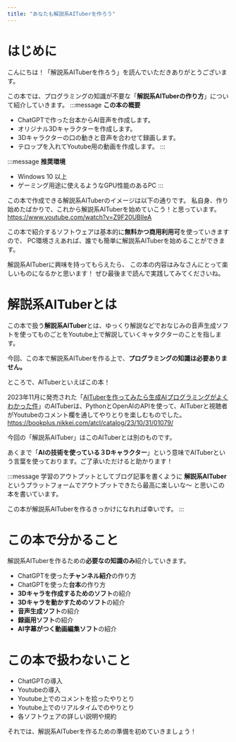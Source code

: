 ```yaml
---
title: "あなたも解説系AITuberを作ろう"
---
```

# はじめに
こんにちは！「解説系AITuberを作ろう」を読んでいただきありがとうございます。

この本では、プログラミングの知識が不要な「**解説系AITuberの作り方**」について紹介していきます。
:::message
**この本の概要**
- ChatGPTで作った台本からAI音声を作成します。
- オリジナル3Dキャラクターを作成します。
- 3Dキャラクターの口の動きと音声を合わせて録画します。
- テロップを入れてYoutube用の動画を作成します。
:::

:::message
**推奨環境**
- Windows 10 以上
- ゲーミング用途に使えるようなGPU性能のあるPC
:::

この本で作成できる解説系AITuberのイメージは以下の通りです。
私自身、作り始めたばかりで、これから解説系AITuberを始めていこう！と思っています。
https://www.youtube.com/watch?v=Z9F20UBlIeA

この本で紹介するソフトウェアは基本的に**無料かつ商用利用可**を使っていきますので、
PC環境さえあれば、誰でも簡単に解説系AITuberを始めることができます。

解説系AITuberに興味を持ってもらえたら、
この本の内容はみなさんにとって楽しいものになるかと思います！
ぜひ最後まで読んで実践してみてくださいね。

# 解説系AITuberとは
この本で扱う**解説系AITuber**とは、ゆっくり解説などでおなじみの音声生成ソフトを使ってものごとをYoutube上で解説していくキャタクターのことを指します。

今回、この本で解説系AITuberを作る上で、**プログラミングの知識は必要ありません。**

ところで、AITuberといえばこの本！

2023年11月に発売された「[AITuberを作ってみたら生成AIプログラミングがよくわかった件](https://bookplus.nikkei.com/atcl/catalog/23/10/31/01079/
)」のAITuberは、PythonとOpenAIのAPIを使って、AITuberと視聴者がYoutubeのコメント欄を通してやりとりを楽しむものでした。
https://bookplus.nikkei.com/atcl/catalog/23/10/31/01079/

今回の「解説系AITuber」はこのAITuberとは別のものです。

あくまで「**AIの技術を使っている３Dキャラクター**」という意味でAITuberという言葉を使っております。ご了承いただけると助かります！

:::message
学習のアウトプットとしてブログ記事を書くように
**解説系AITuber**というプラットフォームでアウトプットできたら最高に楽しいな～
と思いこの本を書いています。

この本が解説系AITuberを作るきっかけになれれば幸いです。
:::

# この本で分かること
解説系AITuberを作るための**必要なの知識のみ**紹介していきます。
- ChatGPTを使った**チャンネル紹介**の作り方
- ChatGPTを使った**台本**の作り方
- **3Dキャラを作成するためのソフト**の紹介
- **3Dキャラを動かすためのソフト**の紹介
- **音声生成ソフト**の紹介
- **録画用ソフト**の紹介
- **AI字幕がつく動画編集ソフト**の紹介

# この本で扱わないこと
- ChatGPTの導入
- Youtubeの導入
- Youtube上でのコメントを拾ったやりとり
- Youtube上でのリアルタイムでのやりとり
- 各ソフトウェアの詳しい説明や規約

それでは、解説系AITuberを作るための準備を初めていきましょう！